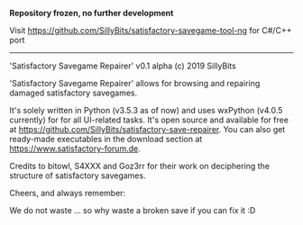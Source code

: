 **Repository frozen, no further development**

Visit https://github.com/SillyBits/satisfactory-savegame-tool-ng for C#/C++ port

-----

'Satisfactory Savegame Repairer' v0.1 alpha
(c) 2019 SillyBits

'Satisfactory Savegame Repairer' allows for browsing and repairing damaged satisfactory savegames.

It's solely written in Python (v3.5.3 as of now) and uses wxPython (v4.0.5 currently) for for all UI-related tasks.
It's open source and available for free at https://github.com/SillyBits/satisfactory-save-repairer.
You can also get ready-made executables in the download section at https://www.satisfactory-forum.de.

Credits to bitowl, S4XXX and Goz3rr for their work on deciphering the structure of satisfactory savegames.


Cheers, and always remember:
 
We do not waste 
... so why waste a broken save if you can fix it :D
